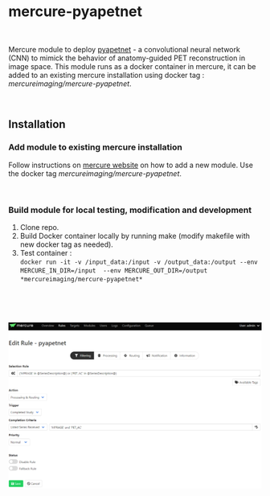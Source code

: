 # **mercure-pyapetnet**
<br>

Mercure module to deploy [pyapetnet](https://github.com/gschramm/pyapetnet) - a convolutional neural network (CNN) to mimick the behavior of anatomy-guided PET reconstruction in image space. This module runs as a docker container in mercure, it can be added to an existing mercure installation using docker tag : *mercureimaging/mercure-pyapetnet*.

<br>

## **Installation**

### Add module to existing mercure installation
Follow instructions on [mercure website](https://mercure-imaging.org) on how to add a new module. Use the docker tag *mercureimaging/mercure-pyapetnet*.

<br>

### Build module for local testing, modification and development
1. Clone repo.
2. Build Docker container locally by running make (modify makefile with new docker tag as needed).
3. Test container :\
`docker run -it -v /input_data:/input -v /output_data:/output --env MERCURE_IN_DIR=/input  --env MERCURE_OUT_DIR=/output *mercureimaging/mercure-pyapetnet*`

<br>



<br>
<br>

![](./rule.png)

<br>
<br>
